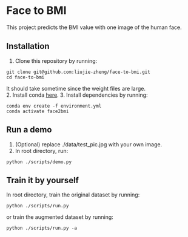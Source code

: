 # Face to BMI
This project predicts the BMI value with one image of the human face.

## Installation
1. Clone this repository by running:
```
git clone git@github.com:liujie-zheng/face-to-bmi.git
cd face-to-bmi
```
It should take sometime since the weight files are large.
<br>
2. Install conda [here](https://conda.io/projects/conda/en/latest/user-guide/install/index.html).
3. Install dependencies by running:
```
conda env create -f environment.yml
conda activate face2bmi
```

## Run a demo
1. (Optional) replace ./data/test_pic.jpg with your own image.
2. In root directory, run:
```
python ./scripts/demo.py
```

## Train it by yourself
In root directory, train the original dataset by running:
```
python ./scripts/run.py
```
or train the augmented dataset by running:
```
python ./scripts/run.py -a
```
